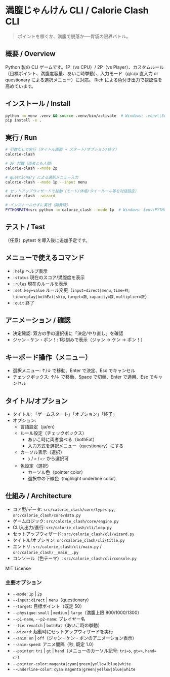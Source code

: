 # 満腹じゃんけん CLI / Calorie Clash CLI

> ポイントを稼ぐか、満腹で脱落か──胃袋の限界バトル。

## 概要 / Overview
Python 製の CLI ゲームです。1P（vs CPU）/ 2P（vs Player）、カスタムルール（目標ポイント、満腹度容量、あいこ時挙動）、入力モード（g/c/p 直入力 or questionary による選択メニュー）に対応。
Rich による色付き出力で視認性を高めています。

## インストール / Install
```bash
python -m venv .venv && source .venv/bin/activate  # Windows: .venv\\Scripts\\activate
pip install -e .
```

## 実行 / Run
```bash
# 引数なしで実行（タイトル画面 → スタート/オプション/終了）
calorie-clash

# 2P 対戦（両者とも人間）
calorie-clash --mode 2p

# questionary による選択メニュー入力
calorie-clash --mode 1p --input menu

# セットアップウィザードで起動（モード/体格/タイールール等を対話設定）
calorie-clash --wizard

# インストールせずに実行（開発時）
PYTHONPATH=src python -m calorie_clash --mode 1p  # Windows: $env:PYTHONPATH="src"; python -m calorie_clash --mode 1p
```

## テスト / Test
（任意）pytest を導入後に追加予定です。

## メニューで使えるコマンド
- `:help` ヘルプ表示
- `:status` 現在のスコア/満腹度を表示
- `:rules` 現在のルールを表示
- `:set key=value` ルール変更（`input=direct|menu`, `time=秒`, `tie=replay|bothEat|skip`, `target=数`, `capacity=数`, `multiplier=数`）
- `:quit` 終了

## アニメーション / 確認
- 決定確認: 双方の手の選択後に「決定/やり直し」を確認
- ジャン・ケン・ポン！: 1秒刻みで表示（ジャン → ケン → ポン！）

## キーボード操作（メニュー）
- 選択メニュー: ↑/↓ で移動、Enter で決定、Esc でキャンセル
- チェックボックス: ↑/↓ で移動、Space で切替、Enter で適用、Esc でキャンセル

## タイトル/オプション
- タイトル: 「ゲームスタート」「オプション」「終了」
- オプション: 
  - 言語設定（ja/en）
  - ルール設定（チェックボックス）
    - あいこ時に両者食べる（bothEat）
    - 入力方式を選択メニュー（questionary）にする
  - カーソル表示（選択）
    - `❯` / `>` / `👉` から選択可
  - 色設定（選択）
    - カーソル色（pointer color）
    - 選択中の下線色（highlight underline color）

## 仕組み / Architecture
- コア型/データ: `src/calorie_clash/core/types.py`, `src/calorie_clash/core/data.py`
- ゲームロジック: `src/calorie_clash/core/engine.py`
- CLI入出力/進行: `src/calorie_clash/cli/loop.py`
- セットアップウィザード: `src/calorie_clash/cli/wizard.py`
- タイトル/オプション: `src/calorie_clash/cli/title.py`
- エントリ: `src/calorie_clash/cli/main.py` / `src/calorie_clash/__main__.py`
- コンソール（色テーマ）: `src/calorie_clash/cli/console.py`

MIT License

### 主要オプション
- `--mode`: `1p` | `2p`
- `--input`: `direct` | `menu`（questionary）
- `--target`: 目標ポイント（既定 50）
- `--physique`: `small` | `medium` | `large`（満腹上限 800/1000/1300）
- `--p1-name`, `--p2-name`: プレイヤー名
- `--tie`: `rematch` | `bothEat`（あいこ時の挙動）
- `--wizard`: 起動時にセットアップウィザードを実行
- `--anim`: `on` | `off`（ジャン・ケン・ポンのアニメーション表示）
- `--anim-speed`: アニメ間隔（秒, 既定 1.0）
- `--pointer`: `tri` | `gt` | `hand`（メニューのカーソル記号: `tri=❯`, `gt=>`, `hand=👉`）
- `--pointer-color`: `magenta|cyan|green|yellow|blue|white`
- `--underline-color`: `cyan|magenta|green|yellow|blue|white`
